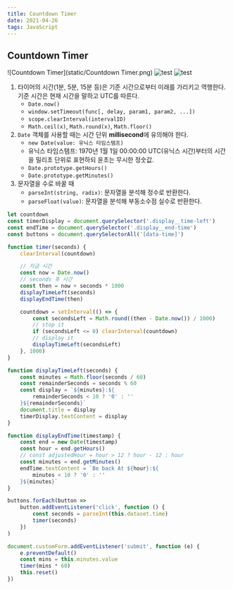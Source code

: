 ```yaml
---
title: Countdown Timer
date: 2021-04-26
tags: JavaScript
---
```


## Countdown Timer

![Countdown Timer](static/Countdown Timer.png)
<img src="public/favicon.ico" alt="test" />
<Image src="static/Countdown Timer.png" alt="test" />

1. 타이머의 시간(1분, 5분, 15분 등)은 기준 시간으로부터 미래를 가리키고 역행한다. 기준 시간은 현재 시간을 말하고 UTC를 따른다.
   - `Date.now()`
   - `window.setTimeout(func[, delay, param1, param2, ...])`
   - `scope.clearInterval(intervalID)`
   - `Math.ceil(x)`, `Math.round(x)`, `Math.floor()`
2. `Date` 객체를 사용할 때는 시간 단위 **millisecond**에 유의해야 한다.
   - `new Date(value: 유닉스 타임스탬프)`
   - 유닉스 타임스탬프: 1970년 1월 1일 00:00:00 UTC(유닉스 시간)부터의 시간을 밀리초 단위로 표현하되 윤초는 무시한 정숫값.
   - `Date.prototype.getHours()`
   - `Date.prototype.getMinutes()`
3. 문자열을 수로 바꿀 때
   - `parseInt(string, radix)`: 문자열을 분석해 정수로 반환한다.
   - `parseFloat(value)`: 문자열을 분석해 부동소수점 실수로 반환한다.

```javascript
let countdown
const timerDisplay = document.querySelector('.display__time-left')
const endTime = document.querySelector('.display__end-time')
const buttons = document.querySelectorAll('[data-time]')

function timer(seconds) {
	clearInterval(countdown)

	// 지금 시간
	const now = Date.now()
	// seconds 후 시간
	const then = now + seconds * 1000
	displayTimeLeft(seconds)
	displayEndTime(then)

	countdown = setInterval(() => {
		const secondsLeft = Math.round((then - Date.now()) / 1000)
		// stop it
		if (secondsLeft <= 0) clearInterval(countdown)
		// display it
		displayTimeLeft(secondsLeft)
	}, 1000)
}

function displayTimeLeft(seconds) {
	const minutes = Math.floor(seconds / 60)
	const remainderSeconds = seconds % 60
	const display = `${minutes}:${
		remainderSeconds < 10 ? '0' : ''
	}${remainderSeconds}`
	document.title = display
	timerDisplay.textContent = display
}

function displayEndTime(timestamp) {
	const end = new Date(timestamp)
	const hour = end.getHours()
	// const adjustedHour = hour > 12 ? hour - 12 : hour
	const minutes = end.getMinutes()
	endTime.textContent = `Be back At ${hour}:${
		minutes < 10 ? '0' : ''
	}${minutes}`
}

buttons.forEach(button =>
	button.addEventListener('click', function () {
		const seconds = parseInt(this.dataset.time)
		timer(seconds)
	})
)

document.customForm.addEventListener('submit', function (e) {
	e.preventDefault()
	const mins = this.minutes.value
	timer(mins * 60)
	this.reset()
})
```
